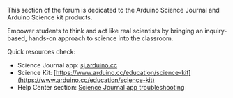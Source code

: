 This section of the forum is dedicated to the Arduino Science Journal and Arduino Science kit products.

Empower students to think and act like real scientists by bringing an inquiry-based, hands-on approach to science into the classroom.

Quick resources check:

- Science Journal app: [sj.arduino.cc](https://sj.arduino.cc)
- Science Kit: [https://www.arduino.cc/education/science-kit](https://www.arduino.cc/education/science-kit)
- Help Center section: [Science Journal app troubleshooting](https://support.arduino.cc/hc/en-us/sections/360004584459-Science-Journal-App)
